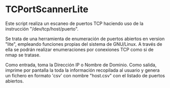 # TCPortScannerLite
Este script realiza un escaneo de puertos TCP haciendo uso de la instrucción "/dev/tcp/host/puerto".

Se  trata de una herramienta de enumeración de puertos abiertos en version "lite", empleando funciones propias del sistema de GNU/Linux.
A través de ella se podrán realizar enumeraciones por conexiones TCP como si de nmap se tratase.

Como entrada, toma la Dirección IP o Nombre de Dominio.
Como salida, imprime por pantalla la toda la información recopilada al usuario y genera un fichero en formato 'csv' con nombre "host.csv" con el listado de puertos abiertos.
